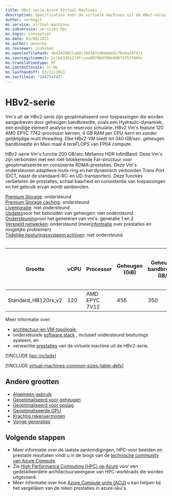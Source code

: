 ```yaml
---
title: HBv2-serie-Azure Virtual Machines
description: Specificaties voor de virtuele machines uit de HBv2-serie.
author: vermagit
ms.service: virtual-machines
ms.subservice: vm-sizes-hpc
ms.topic: conceptual
ms.date: 03/08/2021
ms.author: amverma
ms.reviewer: jushiman
ms.openlocfilehash: db42e59011a68c78d30fed6b66e5c76e0a28f472
ms.sourcegitcommit: 2c1b93301174fccea00798df08e08872f53f669c
ms.translationtype: MT
ms.contentlocale: nl-NL
ms.lasthandoff: 03/22/2021
ms.locfileid: "104774742"
---
```

# <a name="hbv2-series"></a>HBv2-serie

Vm's uit de HBv2-serie zijn geoptimaliseerd voor toepassingen die worden aangedreven door geheugen bandbreedte, zoals een Hydraulic-dynamiek, een eindige element analyse en reservoir simulatie. HBv2 Vm's feature 120 AMD EPYC 7742-processor kernen, 4 GB RAM per CPU-kern en zonder gelijktijdige multi threading. Elke HBv2-VM biedt tot 340 GB/sec. geheugen bandbreedte en Maxi maal 4 teraFLOPS van FP64 compute.

HBv2-serie Vm's functie 200 GB/sec Mellanox HDR InfiniBand. Deze Vm's zijn verbonden met een niet-blokkerende Fat-structuur voor geoptimaliseerde en consistente RDMA-prestaties. Deze Vm's ondersteunen adaptieve route ring en het dynamisch verbonden Trans Port (DCT, naast de standaard-RC-en UD-transporten). Deze functies verbeteren de prestaties, schaal baarheid en consistentie van toepassingen en het gebruik ervan wordt aanbevolen.

[Premium Storage](premium-storage-performance.md): ondersteund<br>
[Premium Storage caching](premium-storage-performance.md): ondersteund<br>
[Livemigratie](maintenance-and-updates.md): niet ondersteund<br>
[Updates](maintenance-and-updates.md)voor het behouden van geheugen: niet ondersteund<br>
[Ondersteuning](generation-2.md)voor het genereren van vm's: generatie 1 en 2<br>
[Versneld netwerken](../virtual-network/create-vm-accelerated-networking-cli.md): ondersteund (meer[informatie](https://techcommunity.microsoft.com/t5/azure-compute/accelerated-networking-on-hb-hc-hbv2-and-ndv2/ba-p/2067965) over prestaties en mogelijke problemen) <br>
[Tijdelijke besturingssysteem schijven](ephemeral-os-disks.md): niet ondersteund <br>
<br>

| Grootte | vCPU | Processor | Geheugen (GiB) | Geheugen bandbreedte GB/s | Basis-CPU-frequentie (GHz) | Frequentie van alle kernen (GHz, piek) | Frequentie met één kern geheugen (GHz, piek) | RDMA-prestaties (GB/s) | MPI-ondersteuning | Tijdelijke opslag (GiB) | Max. aantal gegevensschijven | Maximum aantal Ethernet-Vnic's |
| --- | --- | --- | --- | --- | --- | --- | --- | --- | --- | --- | --- | --- |
| Standard_HB120rs_v2 | 120 | AMD EPYC 7V12 | 456 | 350 | 2.45 | 3.1 | 3,3 | 200 | Alles | 480 + 960 | 8 | 8 |

Meer informatie over:
- [architectuur-en VM-topologie](./workloads/hpc/hbv2-series-overview.md),
- ondersteunde [software stack](./workloads/hpc/hbv2-series-overview.md#software-specifications) , inclusief ondersteund besturings systeem, en
- verwachte [prestaties](./workloads/hpc/hbv2-performance.md) van de virtuele machine uit de HBv2-serie.

[!INCLUDE [hpc-include](./workloads/hpc/includes/hpc-include.md)]

[!INCLUDE [virtual-machines-common-sizes-table-defs](../../includes/virtual-machines-common-sizes-table-defs.md)]

## <a name="other-sizes"></a>Andere grootten

- [Algemeen gebruik](sizes-general.md)
- [Geoptimaliseerd voor geheugen](sizes-memory.md)
- [Geoptimaliseerd voor opslag](sizes-storage.md)
- [Geoptimaliseerde GPU](sizes-gpu.md)
- [Krachtig rekenvermogen](sizes-hpc.md)
- [Vorige generaties](sizes-previous-gen.md)

## <a name="next-steps"></a>Volgende stappen

- Meer informatie over de laatste aankondigingen, HPC-voor beelden en prestatie resultaten vindt u in de blogs van de [technische community van Azure Compute](https://techcommunity.microsoft.com/t5/azure-compute/bg-p/AzureCompute).
- Zie [High Performance Computing (HPC) op Azure](/azure/architecture/topics/high-performance-computing/) voor een gedetailleerdere architectuurweergave van HPC-workloads die worden uitgevoerd.
- Meer informatie over hoe [Azure Compute units (ACU)](acu.md) u kan helpen bij het vergelijken van de reken prestaties in azure-sku's.
